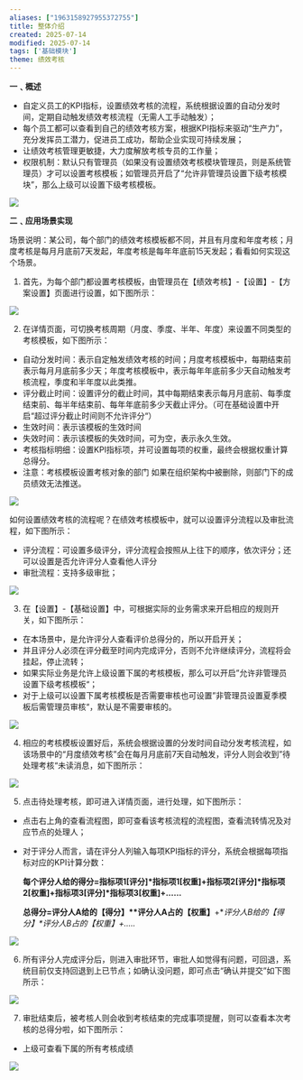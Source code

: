```yaml
---
aliases: ["1963158927955372755"]
title: 整体介绍
created: 2025-07-14
modified: 2025-07-14
tags: ['基础模块']
theme: 绩效考核
---
```


**一﹑概述**

- 自定义员工的KPI指标，设置绩效考核的流程，系统根据设置的自动分发时间，定期自动触发绩效考核流程（无需人工手动触发）；
- 每个员工都可以查看到自己的绩效考核方案，根据KPI指标来驱动“生产力”，充分发挥员工潜力，促进员工成功，帮助企业实现可持续发展；
- 让绩效考核管理更敏捷，大力度解放考核专员的工作量；
- 权限机制：默认只有管理员（如果没有设置绩效考核模块管理员，则是系统管理员）才可以设置考核模板；如管理员开启了“允许非管理员设置下级考核模块”，那么上级可以设置下级考核模板。

![](9f06eb9fa5c47af8ac05617ca994ac09.jpg)

**二﹑应用场景实现**

场景说明：某公司，每个部门的绩效考核模板都不同，并且有月度和年度考核；月度考核是每月月底前7天发起，年度考核是每年年底前15天发起；看看如何实现这个场景。

1. 首先，为每个部门都设置考核模板，由管理员在【绩效考核】-【设置】-【方案设置】页面进行设置，如下图所示：

![](d6746e11fba1793de12f4a7d9081ef5c.jpg)

2. 在详情页面，可切换考核周期（月度、季度、半年、年度）来设置不同类型的考核模板，如下图所示：

- 自动分发时间：表示自定触发绩效考核的时间；月度考核模板中，每期结束前表示每月月底前多少天；年度考核模板中，表示每年年底前多少天自动触发考核流程，季度和半年度以此类推。
- 评分截止时间：设置评分的截止时间，其中每期结束表示每月月底前、每季度结束前、每半年结束前、每年年底前多少天截止评分。（可在基础设置中开启“超过评分截止时间则不允许评分“）
- 生效时间：表示该模板的生效时间
- 失效时间：表示该模板的失效时间，可为空，表示永久生效。
- 考核指标明细：设置KPI指标项，并可设置每项的权重，最终会根据权重计算总得分。
- 注意：考核模板设置考核对象的部门 如果在组织架构中被删除，则部门下的成员绩效无法推送。

![](62d45548cf867bbd294cf5959e129cc3.jpg)

如何设置绩效考核的流程呢？在绩效考核模板中，就可以设置评分流程以及审批流程，如下图所示：

- 评分流程：可设置多级评分，评分流程会按照从上往下的顺序，依次评分；还可以设置是否允许评分人查看他人评分
- 审批流程：支持多级审批；

![](a1c9402a82e842d3f7a50a8d091b470d.jpg)

3. 在【设置】-【基础设置】中，可根据实际的业务需求来开启相应的规则开关，如下图所示：

- 在本场景中，是允许评分人查看评价总得分的，所以开启开关；
- 并且评分人必须在评分截至时间内完成评分，否则不允许继续评分，流程将会挂起，停止流转；
- 如果实际业务是允许上级设置下属的考核模板，那么可以开启”允许非管理员设置下级考核模板“；
- 对于上级可以设置下属考核模板是否需要审核也可设置”非管理员设置夏季模板后需管理员审核“，默认是不需要审核的。

![](a2b02e50050899bd8f6f6741842bf39a.jpg)

4. 相应的考核模板设置好后，系统会根据设置的分发时间自动分发考核流程，如该场景中的“月度绩效考核”会在每月月底前7天自动触发，评分人则会收到”待处理考核“未读消息，如下图所示：

![](2decd556a2bbed60d54911d33482eeee.jpg)

5. 点击待处理考核，即可进入详情页面，进行处理，如下图所示：

- 点击右上角的查看流程图，即可查看该考核流程的流程图，查看流转情况及对应节点的处理人；
- 对于评分人而言，请在评分人列输入每项KPI指标的评分，系统会根据每项指标对应的KPI计算分数：

  **每个评分人给的得分=指标项1[评分]\*指标项1[权重]+指标项2[评分]\*指标项2[权重]+指标项3[评分]\*指标项3[权重]+......**

  **总得分=评分人A给的【得分】\**评分人A占的【权重】**+**评分人B给的【得分】\**评分人B占的【权重】+.....**

![](cf426a632969eef904d112652494f89a.jpg)

6. 所有评分人完成评分后，则进入审批环节，审批人如觉得有问题，可回退，系统目前仅支持回退到上已节点；如确认没问题，即可点击“确认并提交”如下图所示：

![](7af69961a9fdf0821e0262e9f7794eda.jpg)

7. 审批结束后，被考核人则会收到考核结束的完成事项提醒，则可以查看本次考核的总得分啦，如下图所示：

- 上级可查看下属的所有考核成绩

![](8639fed43fce83d561f18710081db0fa.jpg)